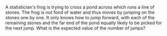 A statistician's frog is trying to cross a pond across which runs a line of stones.
The frog is not fond of water and thus moves by jumping on the stones one by one.
It only knows how to jump forward, with each of the remaining stones and the far
end of the pond equally likely to be picked for the next jump. What is the expected
value of the number of jumps?
